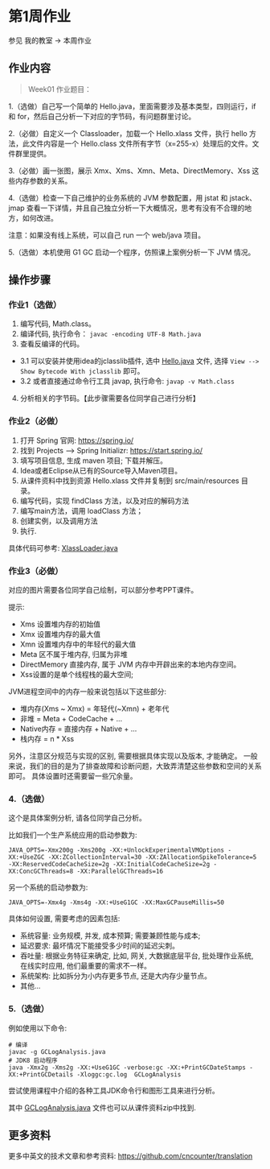 # 第1周作业


参见 我的教室 -> 本周作业

## 作业内容


> Week01 作业题目：

1.（选做）自己写一个简单的 Hello.java，里面需要涉及基本类型，四则运行，if 和 for，然后自己分析一下对应的字节码，有问题群里讨论。

2.（必做）自定义一个 Classloader，加载一个 Hello.xlass 文件，执行 hello 方法，此文件内容是一个 Hello.class 文件所有字节（x=255-x）处理后的文件。文件群里提供。

3.（必做）画一张图，展示 Xmx、Xms、Xmn、Meta、DirectMemory、Xss 这些内存参数的关系。

4.（选做）检查一下自己维护的业务系统的 JVM 参数配置，用 jstat 和 jstack、jmap 查看一下详情，并且自己独立分析一下大概情况，思考有没有不合理的地方，如何改进。

注意：如果没有线上系统，可以自己 run 一个 web/java 项目。

5.（选做）本机使用 G1 GC 启动一个程序，仿照课上案例分析一下 JVM 情况。



## 操作步骤


### 作业1（选做）

1. 编写代码, Math.class。
2. 编译代码, 执行命令： `javac -encoding UTF-8 Math.java`
3. 查看反编译的代码。
  - 3.1 可以安装并使用idea的jclasslib插件, 选中 [Hello.java](./Hello.java) 文件, 选择 `View --> Show Bytecode With jclasslib` 即可。
  - 3.2 或者直接通过命令行工具 javap, 执行命令: `javap -v Math.class`
4. 分析相关的字节码。【此步骤需要各位同学自己进行分析】


### 作业2（必做）

1. 打开 Spring 官网: https://spring.io/
2. 找到 Projects --> Spring Initializr:  https://start.spring.io/
3. 填写项目信息, 生成 maven 项目; 下载并解压。
4. Idea或者Eclipse从已有的Source导入Maven项目。
5. 从课件资料中找到资源 Hello.xlass 文件并复制到 src/main/resources 目录。
6. 编写代码，实现 findClass 方法，以及对应的解码方法
7. 编写main方法，调用 loadClass 方法；
8. 创建实例，以及调用方法
9. 执行.

具体代码可参考: [XlassLoader.java](./XlassLoader.java)


### 作业3（必做）

对应的图片需要各位同学自己绘制，可以部分参考PPT课件。

提示:

- Xms 设置堆内存的初始值
- Xmx 设置堆内存的最大值
- Xmn 设置堆内存中的年轻代的最大值
- Meta 区不属于堆内存, 归属为非堆
- DirectMemory 直接内存, 属于 JVM 内存中开辟出来的本地内存空间。
- Xss设置的是单个线程栈的最大空间;

JVM进程空间中的内存一般来说包括以下这些部分:

- 堆内存(Xms ~ Xmx) = 年轻代(~Xmn) + 老年代
- 非堆 = Meta + CodeCache + ...
- Native内存 = 直接内存 + Native + ...
- 栈内存 = n * Xss

另外，注意区分规范与实现的区别, 需要根据具体实现以及版本, 才能确定。 一般来说，我们的目的是为了排查故障和诊断问题，大致弄清楚这些参数和空间的关系即可。 具体设置时还需要留一些冗余量。


### 4.（选做）

这个是具体案例分析, 请各位同学自己分析。

比如我们一个生产系统应用的启动参数为:

```
JAVA_OPTS=-Xmx200g -Xms200g -XX:+UnlockExperimentalVMOptions -XX:+UseZGC -XX:ZCollectionInterval=30 -XX:ZAllocationSpikeTolerance=5 -XX:ReservedCodeCacheSize=2g -XX:InitialCodeCacheSize=2g -XX:ConcGCThreads=8 -XX:ParallelGCThreads=16
```

另一个系统的启动参数为:

```
JAVA_OPTS=-Xmx4g -Xms4g -XX:+UseG1GC -XX:MaxGCPauseMillis=50
```

具体如何设置, 需要考虑的因素包括:

- 系统容量: 业务规模, 并发, 成本预算; 需要兼顾性能与成本;
- 延迟要求: 最坏情况下能接受多少时间的延迟尖刺。
- 吞吐量:  根据业务特征来确定, 比如, 网关, 大数据底层平台, 批处理作业系统, 在线实时应用, 他们最重要的需求不一样。
- 系统架构: 比如拆分为小内存更多节点, 还是大内存少量节点。
- 其他...


### 5.（选做）

例如使用以下命令:

```
# 编译
javac -g GCLogAnalysis.java
# JDK8 启动程序
java -Xmx2g -Xms2g -XX:+UseG1GC -verbose:gc -XX:+PrintGCDateStamps -XX:+PrintGCDetails -Xloggc:gc.log  GCLogAnalysis
```

尝试使用课程中介绍的各种工具JDK命令行和图形工具来进行分析。

其中 [GCLogAnalysis.java](./GCLogAnalysis.java) 文件也可以从课件资料zip中找到.

## 更多资料

更多中英文的技术文章和参考资料: <https://github.com/cncounter/translation>

